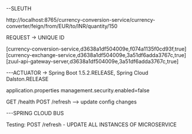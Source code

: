 --SLEUTH

http://localhost:8765/currency-conversion-service/currency-converter/feign/from/EUR/to/INR/quantity/150
  
  REQUEST -> UNIQUE ID 

  [currency-conversion-service,d3638a1df504009e,f074a1135f0cd93f,true]
  [currency-exchange-service,d3638a1df504009e,3a51df6adda3767c,true]
  [zuul-api-gateway-server,d3638a1df504009e,3a51df6adda3767c,true]
  
  
---ACTUATOR -> Spring Boot 1.5.2.RELEASE, Spring Cloud Dalston.RELEASE

application.properties
	management.security.enabled=false
	
GET /health
POST /refresh --> update config changes


---SPRING CLOUD BUS

Testing:
	POST /refresh - UPDATE ALL INSTANCES OF MICROSERVICE
	
	

